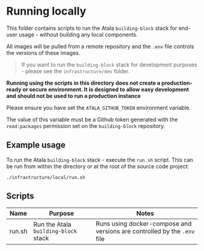 # Running locally

This folder contains scripts to run the Atala `building-block` stack for end-user usage - without building any local components.

All images will be pulled from a remote repository and the `.env` file controls the versions of these images.

> If you want to run the `building-block` stack for development purposes - please see the `infrastructure/dev`  folder. 

**Running using the scripts in this directory does not create a production-ready or secure environment. It is designed to allow easy development and should not be used to run a production instance**

Please ensure you have set the `ATALA_GITHUB_TOKEN` environment variable. 

The value of this variable must be a Github token generated with the  `read:packages` permission set on the `building-block` repository.

## Example usage

To run the Atala `building-block` stack - execute the `run.sh` script. This can be run from within the directory or at the root of the source code project:

`./infrastructure/local/run.sh` 

## Scripts

| Name   | Purpose                              | Notes                                                                    |
| ------ | ------------------------------------ | ------------------------------------------------------------------------ |
| run.sh | Run the Atala `building-block` stack | Runs using docker-compose and versions are controlled by the `.env` file |
